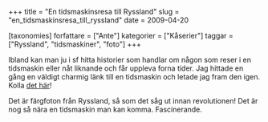+++
title = "En tidsmaskinsresa till Ryssland"
slug = "en_tidsmaskinsresa_till_ryssland"
date = 2009-04-20

[taxonomies]
forfattare = ["Ante"]
kategorier = ["Kåserier"]
taggar = ["Ryssland", "tidsmaskiner", "foto"]
+++

Ibland kan man ju i sf hitta historier som handlar om någon som reser i en tidsmaskin eller nåt liknande och får uppleva forna tider. Jag hittade en gång en väldigt charmig länk till en tidsmaskin och letade jag fram den igen. Kolla <a href="http://www.loc.gov/exhibits/empire/">det här</a>!

Det är färgfoton från Ryssland, så som det såg ut innan revolutionen! Det är nog så nära en tidsmaskin man kan komma. Fascinerande.

